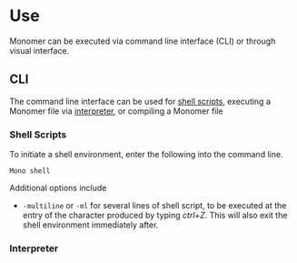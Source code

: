 # Use

Monomer can be executed via command line interface (CLI) or through visual interface.

## CLI
The command line interface can be used for [shell scripts](#Shell%20Scripts), executing a Monomer file via [interpreter](###Interpreter), or compiling a Monomer file

### Shell Scripts
To initiate a shell environment, enter the following into the command line.

    Mono shell

Additional options include

 - `-multiline` or `-ml` for several lines of shell script, to be executed at the entry of the character produced by typing *ctrl+Z*. This will also exit the shell environment immediately after.

### Interpreter
<!--stackedit_data:
eyJoaXN0b3J5IjpbLTE3MjAyMTU4NTgsNzMwOTk4MTE2XX0=
-->